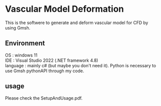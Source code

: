 # Vascular Model Deformation
This is the softwere to generate and deform vascular model for CFD by using Gmsh.

## Environment
OS : windows 11 <br>
IDE : Visual Studio 2022 (.NET framework 4.8) <br>
language : mainly c# (but maybe you don't need it).  Python is necessary to use Gmsh pythonAPI through my code. <br>

## usage
Please check the SetupAndUsage.pdf.




